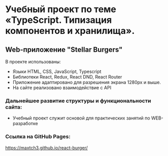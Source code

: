 # Учебный проект по теме «TypeScript. Типизация компонентов и хранилища».
## Web-приложение "Stellar Burgers"

В проекте использованы:
* Языки HTML, CSS, JavaScript, Typescript
* Библиотеки React, Redux, React DND, React Router
* Приложение адаптировано для разрешения экрана 1280px и выше.
* На сайте реализовано взаимодействие с API

### Дальнейшее развитие структуры и функциональности сайта:

* Учебный проект служит основой для практических занятий по WEB-разработке

### Ссылка на GitHub Pages:
https://maxtch3.github.io/react-burger/
